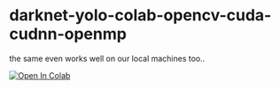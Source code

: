 # darknet-yolo-colab-opencv-cuda-cudnn-openmp

the same even works well on our local machines too..

[![Open In Colab](https://colab.research.google.com/assets/colab-badge.svg)](https://colab.research.google.com/github/googlecolab/colabtools/blob/master/notebooks/colab-github-demo.ipynb)
